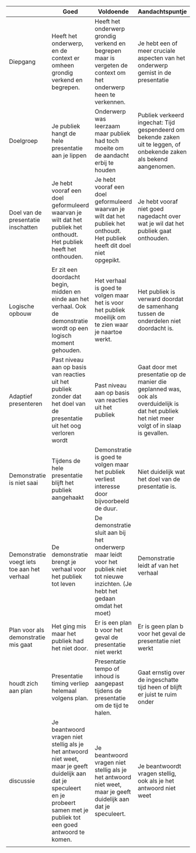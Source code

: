 |                                             | Goed                                                                                                                                                                               | Voldoende                                                                                                                              | Aandachtspuntje                                                                                                                                 | KO                            |
|---------------------------------------------|------------------------------------------------------------------------------------------------------------------------------------------------------------------------------------|----------------------------------------------------------------------------------------------------------------------------------------|-------------------------------------------------------------------------------------------------------------------------------------------------|-------------------------------|
| Diepgang                                    | Heeft het onderwerp, en de context er omheen grondig verkend en begrepen.                                                                                                          | Heeft het onderwerp grondig verkend en begrepen maar is vergeten de context om het onderwerp heen te verkennen.                        | Je hebt een of meer cruciale aspecten van het onderwerp gemist in de presentatie                                                                | Heeft niet serieus voorbereid |
| Doelgroep                                   | Je publiek hangt de hele presentatie aan je lippen                                                                                                                                 | Onderwerp was leerzaam maar publiek had toch moeite om de aandacht erbij te houden                                                     | Publiek verkeerd ingechat: Tijd gespendeerd om bekende zaken uit te leggen, of onbekende zaken als bekend aangenomen.                           |                               |
| Doel van de presentatie inschatten          | Je hebt vooraf een doel geformuleerd waarvan je wilt dat het publiek het onthoudt. Het publiek heeft het onthouden.                                                                | Je hebt vooraf een doel geformuleerd waarvan je wilt dat het publiek het onthoudt. Het publiek heeft dit doel niet opgepikt.           | Je hebt vooraf niet goed nagedacht over wat je wil dat het publiek gaat onthouden.                                                              |                               |
| Logische opbouw                             | Er zit een doordacht begin, midden en einde aan het verhaal. Ook de demonstratie wordt op een logisch moment gehouden.                                                             | Het verhaal is goed te volgen maar het is voor het publiek moeilijk om te zien waar je naartoe werkt.                                  | Het publiek is verward doordat de samenhang tussen de onderdelen niet doordacht is.                                                             |                               |
| Adaptief presenteren                        | Past niveau aan op basis van reacties uit het publiek zonder dat het doel van de presentatie uit het oog verloren wordt                                                            | Past niveau aan op basis van reacties uit het publiek                                                                                  | Gaat door met presentatie op de manier die geplanned was, ook als overduidelijk is dat het publiek het niet meer volgt of in slaap is gevallen. |                               |
| Demonstratie is niet saai                   | Tijdens de hele presentatie blijft het publiek aangehaakt                                                                                                                          | Demonstratie is goed te volgen maar het publiek verliest interesse door bijvoorbeeld de duur.                                          | Niet duidelijk wat het doel van de presentatie is.                                                                                              |                               |
| Demonstratie voegt iets toe aan het verhaal | De demonstratie brengt je verhaal voor het publiek tot leven                                                                                                                       | De demonstratie sluit aan bij het onderwerp maar leidt voor het publiek niet tot nieuwe inzichten. (Je hebt het gedaan omdat het moet) | Demonstratie leidt af van het verhaal                                                                                                           |                               |
| Plan voor als demonstratie mis gaat         | Het ging mis maar het publiek had het niet door.                                                                                                                                   | Er is een plan b voor het geval de presentatie niet werkt                                                                              | Er is geen plan b voor het geval de presentatie niet werkt                                                                                      |                               |
| houdt zich aan plan                         | Presentatie timing verliep helemaal volgens plan.                                                                                                                                  | Presentatie tempo of inhoud is aangepast tijdens de presentatie om de tijd te halen.                                                   | Gaat ernstig over de ingeschatte tijd heen of blijft er juist te ruim onder                                                                     |                               |
| discussie                                   | Je beantwoord vragen niet stellig als je het antwoord niet weet, maar je geeft duidelijk aan dat je speculeert en je probeert samen met je publiek tot een goed antwoord te komen. | Je beantwoord vragen niet stellig als je het antwoord niet weet, maar je geeft duidelijk aan dat je speculeert.                        | Je beantwoordt vragen stellig, ook als je het antwoord niet weet                                                                                |                               |
|                                             |                                                                                                                                  
